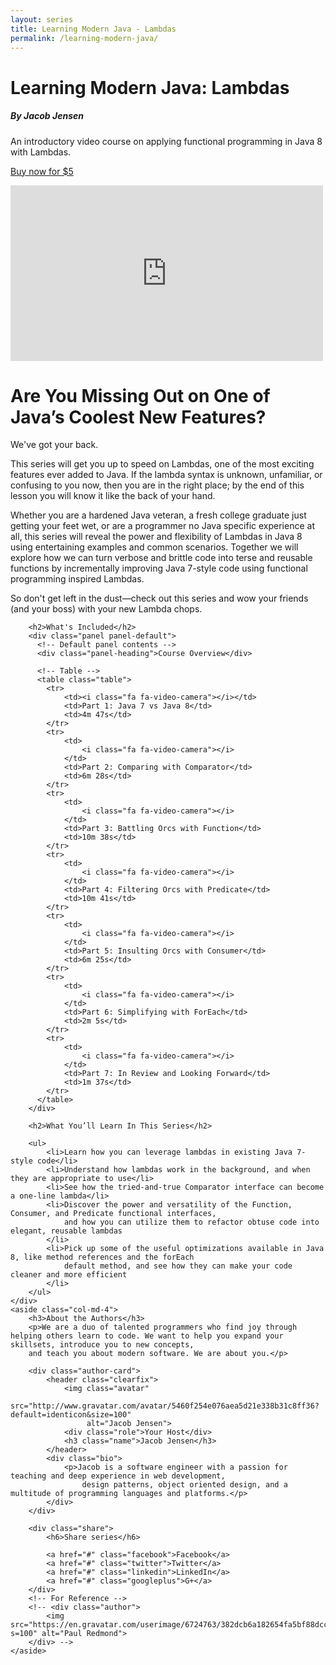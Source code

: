 ```yaml
---
layout: series
title: Learning Modern Java - Lambdas
permalink: /learning-modern-java/
---
```

<script src="https://gumroad.com/js/gumroad.js"></script>
<div class="jumbotron">
    <div class="row">
        <div class="col-md-6">
            <h1>Learning Modern Java: Lambdas</h1>
            <h5>By Jacob Jensen</h5>
            <p>An introductory video course on applying functional programming in Java 8 with Lambdas.</p>
            <p>
            <a class="btn btn-lg btn-primary" href="https://gum.co/Ljpi?wanted=true">Buy now for $5</a></p>
        </div>
        <div class="col-md-6">
            <div class="intro-video video-wrapper">
                <iframe src="https://player.vimeo.com/video/158359808?color=ffffff&title=0&byline=0&portrait=0" width="500" height="281" class="video" frameborder="0" webkitallowfullscreen mozallowfullscreen allowfullscreen></iframe>            </div>
        </div>
    </div>
</div>

<div class="row">
    <div class="col-md-8">
        <h1>Are You Missing Out on One of Java’s Coolest New Features?</h1>
        <p>We've got your back.</p>
        <p class="lead">This series will get you up to speed on Lambdas, one of the most exciting features ever added to Java. If
            the lambda syntax is unknown, unfamiliar, or confusing to you now, then you are in the right place; by
            the end of this lesson you will know it like the back of your hand.</p>
        <p>Whether you are a hardened Java veteran, a fresh college graduate just getting your feet wet, or are a
            programmer no Java specific experience at all, this series will reveal the power and flexibility of
            Lambdas in Java 8 using entertaining examples and common scenarios. Together we will explore how we can
            turn verbose and brittle code into terse and reusable functions by incrementally improving Java 7-style
            code using functional programming inspired Lambdas.</p>
        <p>So don't get left in the dust&mdash;check out this series and wow your friends (and your boss) with your new
            Lambda chops. </p>

        <h2>What's Included</h2>
        <div class="panel panel-default">
          <!-- Default panel contents -->
          <div class="panel-heading">Course Overview</div>

          <!-- Table -->
          <table class="table">
            <tr>
                <td><i class="fa fa-video-camera"></i></td>
                <td>Part 1: Java 7 vs Java 8</td>
                <td>4m 47s</td>
            </tr>
            <tr>
                <td>
                    <i class="fa fa-video-camera"></i>
                </td>
                <td>Part 2: Comparing with Comparator</td>
                <td>6m 28s</td>
            </tr>
            <tr>
                <td>
                    <i class="fa fa-video-camera"></i>
                </td>
                <td>Part 3: Battling Orcs with Function</td>
                <td>10m 38s</td>
            </tr>
            <tr>
                <td>
                    <i class="fa fa-video-camera"></i>
                </td>
                <td>Part 4: Filtering Orcs with Predicate</td>
                <td>10m 41s</td>
            </tr>
            <tr>
                <td>
                    <i class="fa fa-video-camera"></i>
                </td>
                <td>Part 5: Insulting Orcs with Consumer</td>
                <td>6m 25s</td>
            </tr>
            <tr>
                <td>
                    <i class="fa fa-video-camera"></i>
                </td>
                <td>Part 6: Simplifying with ForEach</td>
                <td>2m 5s</td>
            </tr>
            <tr>
                <td>
                    <i class="fa fa-video-camera"></i>
                </td>
                <td>Part 7: In Review and Looking Forward</td>
                <td>1m 37s</td>
            </tr>
          </table>
        </div>

        <h2>What You’ll Learn In This Series</h2>

        <ul>
            <li>Learn how you can leverage lambdas in existing Java 7-style code</li>
            <li>Understand how lambdas work in the background, and when they are appropriate to use</li>
            <li>See how the tried-and-true Comparator interface can become a one-line lambda</li>
            <li>Discover the power and versatility of the Function, Consumer, and Predicate functional interfaces,
                and how you can utilize them to refactor obtuse code into elegant, reusable lambdas
            </li>
            <li>Pick up some of the useful optimizations available in Java 8, like method references and the forEach
                default method, and see how they can make your code cleaner and more efficient
            </li>
        </ul>
    </div>
    <aside class="col-md-4">
        <h3>About the Authors</h3>
        <p>We are a duo of talented programmers who find joy through helping others learn to code. We want to help you expand your skillsets, introduce you to new concepts, 
        and teach you about modern software. We are about you.</p>

        <div class="author-card">
            <header class="clearfix">
                <img class="avatar"
                     src="http://www.gravatar.com/avatar/5460f254e076aea5d21e338b31c8ff36?default=identicon&size=100"
                     alt="Jacob Jensen">
                <div class="role">Your Host</div>
                <h3 class="name">Jacob Jensen</h3>
            </header>
            <div class="bio">
                <p>Jacob is a software engineer with a passion for teaching and deep experience in web development,
                    design patterns, object oriented design, and a multitude of programming languages and platforms.</p>
            </div>
        </div>

        <div class="share">
            <h6>Share series</h6>

            <a href="#" class="facebook">Facebook</a>
            <a href="#" class="twitter">Twitter</a>
            <a href="#" class="linkedin">LinkedIn</a>
            <a href="#" class="googleplus">G+</a>
        </div>
        <!-- For Reference -->
        <!-- <div class="author">
            <img src="https://en.gravatar.com/userimage/6724763/382dcb6a182654fa5bf88dcc4624f11c.jpeg?s=100" alt="Paul Redmond">
        </div> -->
    </aside>
</div>
